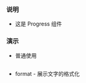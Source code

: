 ### 说明

*   这是 Progress 组件

### 演示

*   普通使用

```js {"codepath": "base.jsx"}
```

*   format - 展示文字的格式化

```js {"codepath": "format.jsx"}
```
